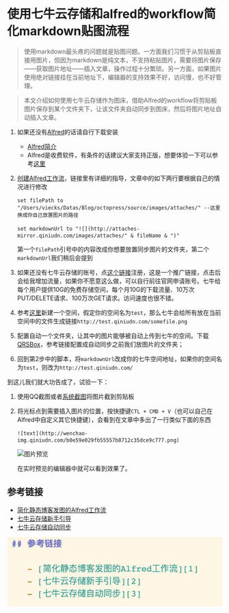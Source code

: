 # 使用七牛云存储和alfred的workflow简化markdown贴图流程

> 使用markdown最头疼的问题就是贴图问题。一方面我们习惯于从剪贴板直接用图片，但因为markdown是纯文本，不支持粘贴图片，需要将图片保存——获取图片地址——插入文章，操作过程十分繁琐。另一方面，如果图片使用绝对链接挂在当前地址下，编辑器的支持效果不好，访问慢，也不好管理。

> 本文介绍如何使用七牛云存储作为图床，借助Alfred的workflow将剪贴板图片保存到某个文件夹下，让该文件夹自动同步到图床，然后将图片地址自动插入文章。

1. 如果还没有[Alfred][4]的话请自行下载安装

	- [Alfred简介][5]
	- Alfred是收费软件，有条件的话建议大家支持正版，想要体验一下可以参考[这里][6]
	
2. [创建Alfred工作流][1]，链接里有详细的指导，文章中的如下两行要根据自己的情况进行修改

	```
    set filePath to "/Users/viecks/Datas/Blog/octopress/source/images/attaches/" --这里换成你自己放置图片的路径
	
	set markdownUrl to "![](http://attaches-mirror.qiniudn.com/images/attaches/" & fileName & ")" 
	```
	
	第一个`filePath`引号中的内容改成你想要放置同步图片的文件夹，第二个`markdownUrl`我们稍后会提到
	
3. 如果还没有七牛云存储的账号，点[这个链接][7]注册，这是一个推广链接，点击后会给我增加流量，如果你不愿意这么做，可以自行前往官网申请账号。七牛给每个用户提供10G的免费存储空间，每个月10G的下载流量、10万次PUT/DELETE请求、100万次GET请求。访问速度也很不错。

4. 参考[这里][2]新建一个空间，假定你的空间名为`test`，那么七牛会给所有放在当前空间中的文件生成链接`http://test.qiniudn.com/somefile.png`

5. 配置自动一个文件夹，让其中的图片能够被自动上传到七牛的空间。下载[QRSBox][8]，参考链接配置成自动同步之前我们放图片的文件夹；

6. 回到第2步中的脚本，将`markdownUrl`改成你的七牛空间地址，如果你的空间名为`test`，则改为`http://test.qiniudn.com/`

到这儿我们就大功告成了，试验一下：

1. 使用QQ截图或者[系统截图][Mac 截图解决方案]将图片截到剪贴板

2. 将光标点到需要插入图片的位置，按快捷键`CTL + CMD + V`（也可以自己在Alfred中自定义其它快捷键），会看到在文章中多出了一行类似下面的东西
	
	```
	![text](http://wenchao-img.qiniudn.com/b0e59e029fb55557b8712c35dce9c777.png)
	```
	![图片预览](http://wenchao-img.qiniudn.com/6da49c84f18372292a240a365b59fe15.png)

	在实时预览的编辑器中就可以看到效果了。

## 参考链接

- [简化静态博客发图的Alfred工作流][1]
- [七牛云存储新手引导][2]
- [七牛云存储自动同步][3]

![](/media/14872483453117.jpg)


[1]: http://www.jianshu.com/p/2dd051b0b87c
[2]: https://portal.qiniu.com/tutorial/index
[3]: http://developer.qiniu.com/docs/v6/tools/qrsbox.html
[4]: http://www.alfredapp.com/
[5]: http://www.cnblogs.com/chijianqiang/p/alfred.html
[6]: http://pan.baidu.com/wap/link?uk=1476602582&shareid=787543447&third=0
[7]: https://portal.qiniu.com/signup?code=3lda4a1zc6q8i
[8]: http://developer.qiniu.com/docs/v6/tools/qrsbox.html
[Mac 截图解决方案]: http://zh.wikihow.com/%E5%9C%A8Mac-OS-X%E4%B8%8A%E6%88%AA%E5%8F%96%E5%B1%8F%E5%B9%95%E6%88%AA%E5%9B%BE

